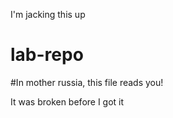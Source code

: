 I'm jacking this up
# lab-repo
#In mother russia, this file reads you!

It was broken before I got it
